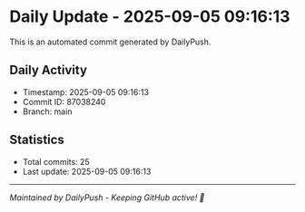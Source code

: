 # Daily Update - 2025-09-05 09:16:13

This is an automated commit generated by DailyPush.

## Daily Activity
- Timestamp: 2025-09-05 09:16:13
- Commit ID: 87038240
- Branch: main

## Statistics
- Total commits: 25
- Last update: 2025-09-05 09:16:13

---
*Maintained by DailyPush - Keeping GitHub active! 🚀*
